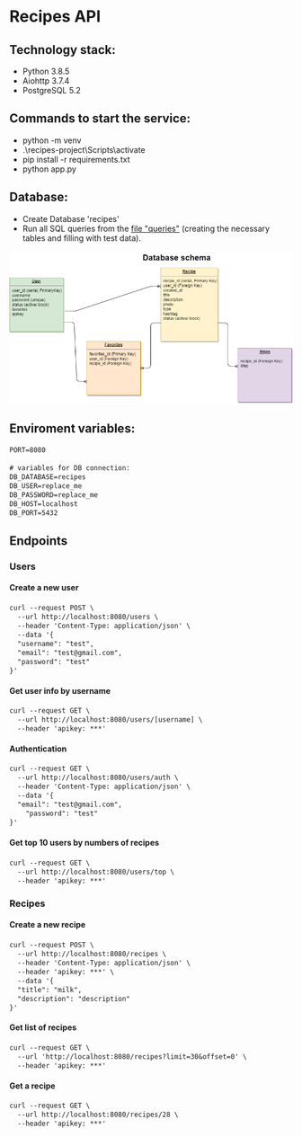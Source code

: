 # Recipes API

## Technology stack:
- Python 3.8.5
- Aiohttp 3.7.4
- PostgreSQL 5.2

## Сommands to start the service:
- python -m venv
- .\recipes-project\Scripts\activate
- pip install -r requirements.txt
- python app.py

## Database:
- Create Database 'recipes'
- Run all SQL queries from the [file "queries"](https://github.com/uzhegovaelena/recipes-project/blob/master/files/queries.sql) (creating the necessary tables and filling with test data).


![Link](https://github.com/uzhegovaelena/recipes-project/blob/master/files/Database%20schema.drawio.png)

## Enviroment variables: 
```
PORT=8080

# variables for DB connection:
DB_DATABASE=recipes
DB_USER=replace_me
DB_PASSWORD=replace_me
DB_HOST=localhost
DB_PORT=5432
```

## Endpoints

### Users

#### Create a new user

```
curl --request POST \
  --url http://localhost:8080/users \
  --header 'Content-Type: application/json' \
  --data '{
  "username": "test",
  "email": "test@gmail.com",
  "password": "test"
}'
```

#### Get user info by username

```
curl --request GET \
  --url http://localhost:8080/users/[username] \
  --header 'apikey: ***'
```

#### Authentication

```
curl --request GET \
  --url http://localhost:8080/users/auth \
  --header 'Content-Type: application/json' \
  --data '{
  "email": "test@gmail.com",
	"password": "test"
}'
```

#### Get top 10 users by numbers of recipes

```
curl --request GET \
  --url http://localhost:8080/users/top \
  --header 'apikey: ***'
```

### Recipes

#### Create a new recipe

```
curl --request POST \
  --url http://localhost:8080/recipes \
  --header 'Content-Type: application/json' \
  --header 'apikey: ***' \
  --data '{
  "title": "milk",
  "description": "description"
}'
```

#### Get list of recipes

```
curl --request GET \
  --url 'http://localhost:8080/recipes?limit=30&offset=0' \
  --header 'apikey: ***'
```

#### Get a recipe

```
curl --request GET \
  --url http://localhost:8080/recipes/28 \
  --header 'apikey: ***'
```

